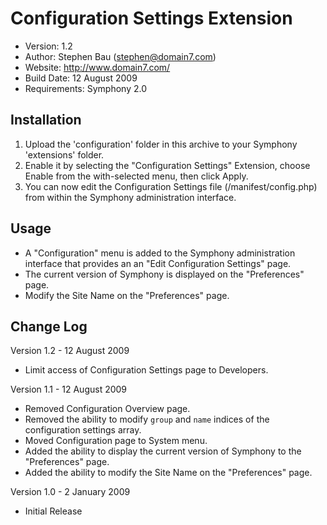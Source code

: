 # Configuration Settings Extension

- Version: 1.2
- Author: Stephen Bau (stephen@domain7.com)
- Website: http://www.domain7.com/
- Build Date: 12 August 2009
- Requirements: Symphony 2.0


## Installation

1. Upload the 'configuration' folder in this archive to your Symphony 'extensions' folder.
2. Enable it by selecting the "Configuration Settings" Extension, choose Enable from the with-selected menu, then click Apply.
3. You can now edit the Configuration Settings file (/manifest/config.php) from within the Symphony administration interface.


## Usage

- A "Configuration" menu is added to the Symphony administration interface that provides an an "Edit Configuration Settings" page.
- The current version of Symphony is displayed on the "Preferences" page.
- Modify the Site Name on the "Preferences" page.


## Change Log

Version 1.2 - 12 August 2009

- Limit access of Configuration Settings page to Developers.

Version 1.1 - 12 August 2009

- Removed Configuration Overview page.
- Removed the ability to modify `group` and `name` indices of the configuration settings array.
- Moved Configuration page to System menu. 
- Added the ability to display the current version of Symphony to the "Preferences" page.
- Added the ability to modify the Site Name on the "Preferences" page.

Version 1.0 - 2 January 2009

- Initial Release